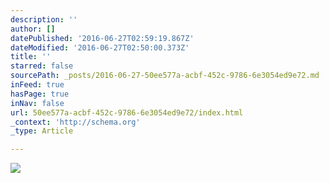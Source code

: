 ```yaml
---
description: ''
author: []
datePublished: '2016-06-27T02:59:19.867Z'
dateModified: '2016-06-27T02:50:00.373Z'
title: ''
starred: false
sourcePath: _posts/2016-06-27-50ee577a-acbf-452c-9786-6e3054ed9e72.md
inFeed: true
hasPage: true
inNav: false
url: 50ee577a-acbf-452c-9786-6e3054ed9e72/index.html
_context: 'http://schema.org'
_type: Article

---
```

![](https://the-grid-user-content.s3-us-west-2.amazonaws.com/4e473feb-7d21-4a73-bb54-c26463875da6.png)